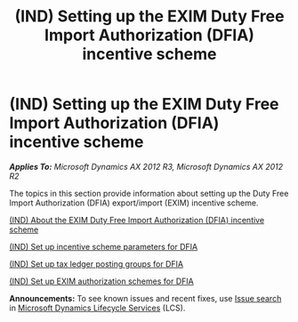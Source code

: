 ﻿---
title: (IND) Setting up the EXIM Duty Free Import Authorization (DFIA) incentive scheme
TOCTitle: (IND) Setting up the EXIM Duty Free Import Authorization (DFIA) incentive scheme
ms:assetid: 8050240b-50d1-4404-ab57-755bee2ceadc
ms:mtpsurl: https://technet.microsoft.com/en-us/library/JJ677987(v=AX.60)
ms:contentKeyID: 49385950
ms.date: 04/18/2014
mtps_version: v=AX.60
f1_keywords:
- (IND)
- India
- incentive scheme
- DFIA
- Duty Free Import Authorization
- set up DFIA
---

# (IND) Setting up the EXIM Duty Free Import Authorization (DFIA) incentive scheme 


_**Applies To:** Microsoft Dynamics AX 2012 R3, Microsoft Dynamics AX 2012 R2_

The topics in this section provide information about setting up the Duty Free Import Authorization (DFIA) export/import (EXIM) incentive scheme.

[(IND) About the EXIM Duty Free Import Authorization (DFIA) incentive scheme](ind-about-the-exim-duty-free-import-authorization-dfia-incentive-scheme.md)

[(IND) Set up incentive scheme parameters for DFIA](ind-set-up-incentive-scheme-parameters-for-dfia.md)

[(IND) Set up tax ledger posting groups for DFIA](ind-set-up-tax-ledger-posting-groups-for-dfia.md)

[(IND) Set up EXIM authorization schemes for DFIA](ind-set-up-exim-authorization-schemes-for-dfia.md)

  
**Announcements:** To see known issues and recent fixes, use [Issue search](http://go.microsoft.com/fwlink/?linkid=389258) in [Microsoft Dynamics Lifecycle Services](http://go.microsoft.com/fwlink/?linkid=306505) (LCS).

